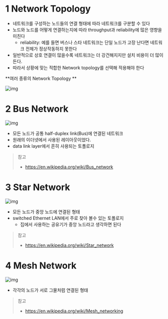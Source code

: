 # 1 Network Topology

* 네트워크를 구성하는 노드들의 연결 형태에 따라 네트워크를 구분할 수 있다
* 노드와 노드를 어떻게 연결하는지에 따라 throughput과 reliability에 많은 영향을 미친다
  * reliability: 예를 들면 버스나 스타 네트워크는 단일 노드가 고장 난다면 네트워크 전체가 정상작동하지 못한다
* 일반적으로 상호 연결이 많을수록 네트워크는 더 강건해지지만 설치 비용이 더 많이 든다.
* 따라서 상황에 맞는 적합한 Network topology를 선택해 적용해야 한다



**여러 종류의 Network Topology **

![img](https://upload.wikimedia.org/wikipedia/commons/thumb/9/97/NetworkTopologies.svg/220px-NetworkTopologies.svg.png)



# 2 Bus Network

![img](https://upload.wikimedia.org/wikipedia/commons/thumb/4/47/BusNetwork.svg/220px-BusNetwork.svg.png)

* 모든 노드가 공통 half-duplex link(Bus)에 연결된 네트워크
* 원래의 이더넷에서 사용된 레이아웃이었다.
* data link layer에서 흔히 사용되는 토폴로지

> 참고
>
> * https://en.wikipedia.org/wiki/Bus_network



# 3 Star Network

![img](https://upload.wikimedia.org/wikipedia/commons/thumb/d/d0/StarNetwork.svg/220px-StarNetwork.svg.png)

* 모든 노드가 중앙 노드에 연결된 형태
* switched Ethernet LAN에서 주로 찾아 볼수 있는 토폴로지
  * 집에서 사용하는 공유기가 중앙 노드라고 생각하면 된다

> 참고
>
> * https://en.wikipedia.org/wiki/Star_network



# 4 Mesh Network

![img](https://upload.wikimedia.org/wikipedia/commons/thumb/9/97/NetworkTopology-Mesh.svg/220px-NetworkTopology-Mesh.svg.png)

* 각각의 노드가 서로 그물처럼 연결된 형태

> 참고
>
> * https://en.wikipedia.org/wiki/Mesh_networking